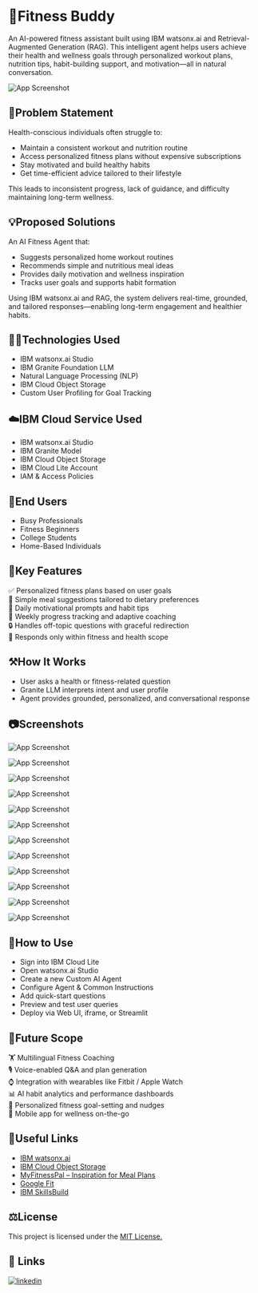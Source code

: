 
# 💪Fitness Buddy

An AI-powered fitness assistant built using IBM watsonx.ai and Retrieval-Augmented Generation (RAG). This intelligent agent helps users achieve their health and wellness goals through personalized workout plans, nutrition tips, habit-building support, and motivation—all in natural conversation.

![App Screenshot](https://raw.githubusercontent.com/stewartlalu/Fitness_Buddy/refs/heads/main/Assets/fitness%20ai.jpg)



## 🧩Problem Statement


Health-conscious individuals often struggle to:

- Maintain a consistent workout and nutrition routine  
- Access personalized fitness plans without expensive subscriptions  
- Stay motivated and build healthy habits  
- Get time-efficient advice tailored to their lifestyle  

This leads to inconsistent progress, lack of guidance, and difficulty maintaining long-term wellness.


## 💡Proposed Solutions

An AI Fitness Agent that:

- Suggests personalized home workout routines  
- Recommends simple and nutritious meal ideas  
- Provides daily motivation and wellness inspiration  
- Tracks user goals and supports habit formation  

Using IBM watsonx.ai and RAG, the system delivers real-time, grounded, and tailored responses—enabling long-term engagement and healthier habits.


## 🧑‍💻Technologies Used
- IBM watsonx.ai Studio  
- IBM Granite Foundation LLM  
- Natural Language Processing (NLP)  
- IBM Cloud Object Storage  
- Custom User Profiling for Goal Tracking  
## ☁️IBM Cloud Service Used
- IBM watsonx.ai Studio  
- IBM Granite Model  
- IBM Cloud Object Storage  
- IBM Cloud Lite Account  
- IAM & Access Policies  
## 👤End Users
- Busy Professionals  
- Fitness Beginners  
- College Students  
- Home-Based Individuals  

## 🔑Key Features
✅ Personalized fitness plans based on user goals  
🥗 Simple meal suggestions tailored to dietary preferences  
💬 Daily motivational prompts and habit tips  
📅 Weekly progress tracking and adaptive coaching  
🔒 Handles off-topic questions with graceful redirection  
🎯 Responds only within fitness and health scope 
## ⚒️How It Works
- User asks a health or fitness-related question  
- Granite LLM interprets intent and user profile  
- Agent provides grounded, personalized, and conversational response  
## 📷Screenshots
 ![App Screenshot](https://raw.githubusercontent.com/stewartlalu/Fitness_Buddy/refs/heads/main/Assets/STARTING.png) 

 ![App Screenshot](https://raw.githubusercontent.com/stewartlalu/Fitness_Buddy/refs/heads/main/Assets/SAMPLE%20PREVIEW.png) 

  ![App Screenshot](https://raw.githubusercontent.com/stewartlalu/Fitness_Buddy/refs/heads/main/Assets/SETUP.png) 

  ![App Screenshot](https://raw.githubusercontent.com/stewartlalu/Fitness_Buddy/refs/heads/main/Assets/QUICK%20START.png) 

   ![App Screenshot](https://raw.githubusercontent.com/stewartlalu/Fitness_Buddy/refs/heads/main/Assets/AGENT%20INSTRUCTIONS.png) 

![App Screenshot](https://raw.githubusercontent.com/stewartlalu/Fitness_Buddy/refs/heads/main/Assets/COMMON%20INSTRUCTIONS.png) 

![App Screenshot](https://raw.githubusercontent.com/stewartlalu/Fitness_Buddy/refs/heads/main/Assets/TOOLS.png) 

![App Screenshot](https://raw.githubusercontent.com/stewartlalu/Fitness_Buddy/refs/heads/main/Assets/SAMPLE%202.png) 

![App Screenshot](https://raw.githubusercontent.com/stewartlalu/Fitness_Buddy/refs/heads/main/Assets/OTHER%20QNS.png) 

![App Screenshot](https://raw.githubusercontent.com/stewartlalu/Fitness_Buddy/refs/heads/main/Assets/motivation%20sample.png) 

![App Screenshot](https://raw.githubusercontent.com/stewartlalu/Fitness_Buddy/refs/heads/main/Assets/API%20REFERENCE.png) 

![App Screenshot](https://raw.githubusercontent.com/stewartlalu/Fitness_Buddy/refs/heads/main/Assets/DEPLOYMENT.png) 
## 👤How to Use
- Sign into IBM Cloud Lite  
- Open watsonx.ai Studio  
- Create a new Custom AI Agent  
- Configure Agent & Common Instructions  
- Add quick-start questions  
- Preview and test user queries  
- Deploy via Web UI, iframe, or Streamlit  
## 🔮Future Scope

🏋️ Multilingual Fitness Coaching  
🎙️ Voice-enabled Q&A and plan generation  
⌚ Integration with wearables like Fitbit / Apple Watch  
📊 AI habit analytics and performance dashboards  
🧠 Personalized fitness goal-setting and nudges  
📱 Mobile app for wellness on-the-go 
## 🔗Useful Links

- [IBM watsonx.ai](https://www.ibm.com/products/watsonx-ai)  
- [IBM Cloud Object Storage](https://www.ibm.com/cloud/object-storage)  
- [MyFitnessPal – Inspiration for Meal Plans](https://www.myfitnesspal.com/)  
- [Google Fit](https://www.google.com/fit/)  
- [IBM SkillsBuild](https://skillsbuild.org)  
## ⚖️License

This project is licensed under the [MIT License.](https://github.com/stewartlalu/Fitness_Buddy/blob/1d0a58ad5b5c9798fe26bb44d273648e093780b8/LICENSE)


## 🔗 Links
[![linkedin](https://img.shields.io/badge/linkedin-0A66C2?style=for-the-badge&logo=linkedin&logoColor=white)](https://www.linkedin.com/in/stewartlalu/)



